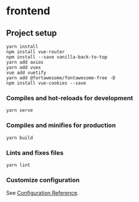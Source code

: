 # frontend

## Project setup
```
yarn install
npm install vue-router
npm install --save vanilla-back-to-top
yarn add axios
yarn add vuex
vue add vuetify
yarn add @fortawesome/fontawesome-free -D
npm install vue-cookies --save
```

### Compiles and hot-reloads for development
```
yarn serve
```

### Compiles and minifies for production
```
yarn build
```

### Lints and fixes files
```
yarn lint
```

### Customize configuration
See [Configuration Reference](https://cli.vuejs.org/config/).
